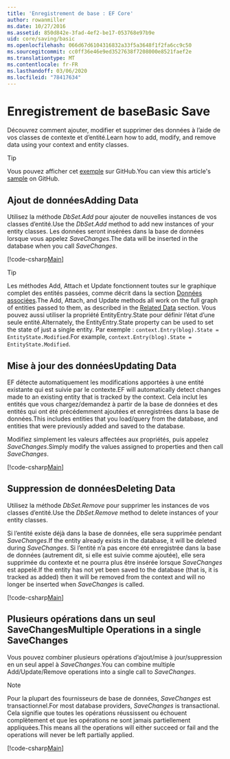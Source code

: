 ```yaml
---
title: 'Enregistrement de base : EF Core'
author: rowanmiller
ms.date: 10/27/2016
ms.assetid: 850d842e-3fad-4ef2-be17-053768e97b9e
uid: core/saving/basic
ms.openlocfilehash: 066d67d6104316832a33f5a3648f1f2fa6cc9c50
ms.sourcegitcommit: cc0ff36e46e9ed3527638f7208000e8521faef2e
ms.translationtype: MT
ms.contentlocale: fr-FR
ms.lasthandoff: 03/06/2020
ms.locfileid: "78417634"
---
```

# <a name="basic-save"></a><span data-ttu-id="baf0b-102">Enregistrement de base</span><span class="sxs-lookup"><span data-stu-id="baf0b-102">Basic Save</span></span>

<span data-ttu-id="baf0b-103">Découvrez comment ajouter, modifier et supprimer des données à l’aide de vos classes de contexte et d’entité.</span><span class="sxs-lookup"><span data-stu-id="baf0b-103">Learn how to add, modify, and remove data using your context and entity classes.</span></span>

> [!TIP]  
> <span data-ttu-id="baf0b-104">Vous pouvez afficher cet [exemple](https://github.com/dotnet/EntityFramework.Docs/tree/master/samples/core/Saving/Basics/) sur GitHub.</span><span class="sxs-lookup"><span data-stu-id="baf0b-104">You can view this article's [sample](https://github.com/dotnet/EntityFramework.Docs/tree/master/samples/core/Saving/Basics/) on GitHub.</span></span>

## <a name="adding-data"></a><span data-ttu-id="baf0b-105">Ajout de données</span><span class="sxs-lookup"><span data-stu-id="baf0b-105">Adding Data</span></span>

<span data-ttu-id="baf0b-106">Utilisez la méthode *DbSet.Add* pour ajouter de nouvelles instances de vos classes d’entité.</span><span class="sxs-lookup"><span data-stu-id="baf0b-106">Use the *DbSet.Add* method to add new instances of your entity classes.</span></span> <span data-ttu-id="baf0b-107">Les données seront insérées dans la base de données lorsque vous appelez *SaveChanges*.</span><span class="sxs-lookup"><span data-stu-id="baf0b-107">The data will be inserted in the database when you call *SaveChanges*.</span></span>

[!code-csharp[Main](../../../samples/core/Saving/Basics/Sample.cs#Add)]

> [!TIP]  
> <span data-ttu-id="baf0b-108">Les méthodes Add, Attach et Update fonctionnent toutes sur le graphique complet des entités passées, comme décrit dans la section [Données associées](related-data.md).</span><span class="sxs-lookup"><span data-stu-id="baf0b-108">The Add, Attach, and Update methods all work on the full graph of entities passed to them, as described in the [Related Data](related-data.md) section.</span></span> <span data-ttu-id="baf0b-109">Vous pouvez aussi utiliser la propriété EntityEntry.State pour définir l’état d’une seule entité.</span><span class="sxs-lookup"><span data-stu-id="baf0b-109">Alternately, the EntityEntry.State property can be used to set the state of just a single entity.</span></span> <span data-ttu-id="baf0b-110">Par exemple : `context.Entry(blog).State = EntityState.Modified`.</span><span class="sxs-lookup"><span data-stu-id="baf0b-110">For example, `context.Entry(blog).State = EntityState.Modified`.</span></span>

## <a name="updating-data"></a><span data-ttu-id="baf0b-111">Mise à jour des données</span><span class="sxs-lookup"><span data-stu-id="baf0b-111">Updating Data</span></span>

<span data-ttu-id="baf0b-112">EF détecte automatiquement les modifications apportées à une entité existante qui est suivie par le contexte.</span><span class="sxs-lookup"><span data-stu-id="baf0b-112">EF will automatically detect changes made to an existing entity that is tracked by the context.</span></span> <span data-ttu-id="baf0b-113">Cela inclut les entités que vous chargez/demandez à partir de la base de données et des entités qui ont été précédemment ajoutées et enregistrées dans la base de données.</span><span class="sxs-lookup"><span data-stu-id="baf0b-113">This includes entities that you load/query from the database, and entities that were previously added and saved to the database.</span></span>

<span data-ttu-id="baf0b-114">Modifiez simplement les valeurs affectées aux propriétés, puis appelez *SaveChanges*.</span><span class="sxs-lookup"><span data-stu-id="baf0b-114">Simply modify the values assigned to properties and then call *SaveChanges*.</span></span>

[!code-csharp[Main](../../../samples/core/Saving/Basics/Sample.cs#Update)]

## <a name="deleting-data"></a><span data-ttu-id="baf0b-115">Suppression de données</span><span class="sxs-lookup"><span data-stu-id="baf0b-115">Deleting Data</span></span>

<span data-ttu-id="baf0b-116">Utilisez la méthode *DbSet.Remove* pour supprimer les instances de vos classes d’entité.</span><span class="sxs-lookup"><span data-stu-id="baf0b-116">Use the *DbSet.Remove* method to delete instances of your entity classes.</span></span>

<span data-ttu-id="baf0b-117">Si l’entité existe déjà dans la base de données, elle sera supprimée pendant *SaveChanges*.</span><span class="sxs-lookup"><span data-stu-id="baf0b-117">If the entity already exists in the database, it will be deleted during *SaveChanges*.</span></span> <span data-ttu-id="baf0b-118">Si l’entité n’a pas encore été enregistrée dans la base de données (autrement dit, si elle est suivie comme ajoutée), elle sera supprimée du contexte et ne pourra plus être insérée lorsque *SaveChanges* est appelé.</span><span class="sxs-lookup"><span data-stu-id="baf0b-118">If the entity has not yet been saved to the database (that is, it is tracked as added) then it will be removed from the context and will no longer be inserted when *SaveChanges* is called.</span></span>

[!code-csharp[Main](../../../samples/core/Saving/Basics/Sample.cs#Remove)]

## <a name="multiple-operations-in-a-single-savechanges"></a><span data-ttu-id="baf0b-119">Plusieurs opérations dans un seul SaveChanges</span><span class="sxs-lookup"><span data-stu-id="baf0b-119">Multiple Operations in a single SaveChanges</span></span>

<span data-ttu-id="baf0b-120">Vous pouvez combiner plusieurs opérations d’ajout/mise à jour/suppression en un seul appel à *SaveChanges*.</span><span class="sxs-lookup"><span data-stu-id="baf0b-120">You can combine multiple Add/Update/Remove operations into a single call to *SaveChanges*.</span></span>

> [!NOTE]  
> <span data-ttu-id="baf0b-121">Pour la plupart des fournisseurs de base de données, *SaveChanges* est transactionnel.</span><span class="sxs-lookup"><span data-stu-id="baf0b-121">For most database providers, *SaveChanges* is transactional.</span></span> <span data-ttu-id="baf0b-122">Cela signifie que toutes les opérations réussissent ou échouent complètement et que les opérations ne sont jamais partiellement appliquées.</span><span class="sxs-lookup"><span data-stu-id="baf0b-122">This means  all the operations will either succeed or fail and the operations will never be left partially applied.</span></span>

[!code-csharp[Main](../../../samples/core/Saving/Basics/Sample.cs#MultipleOperations)]
